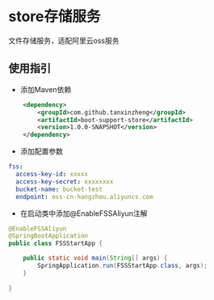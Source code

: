 # store存储服务
文件存储服务，适配阿里云oss服务

## 使用指引

- 添加Maven依赖
```xml
    <dependency>
        <groupId>com.github.tanxinzheng</groupId>
        <artifactId>boot-support-store</artifactId>
        <version>1.0.0-SNAPSHOT</version>
    </dependency>
```

- 添加配置参数
```yaml
fss:
  access-key-id: xxxxx
  access-key-secret: xxxxxxxx
  bucket-name: bucket-test
  endpoint: oss-cn-hangzhou.aliyuncs.com
```

- 在启动类中添加@EnableFSSAliyun注解
```java
@EnableFSSAliyun
@SpringBootApplication
public class FSSStartApp {

    public static void main(String[] args) {
        SpringApplication.run(FSSStartApp.class, args);
    }
    
}
```